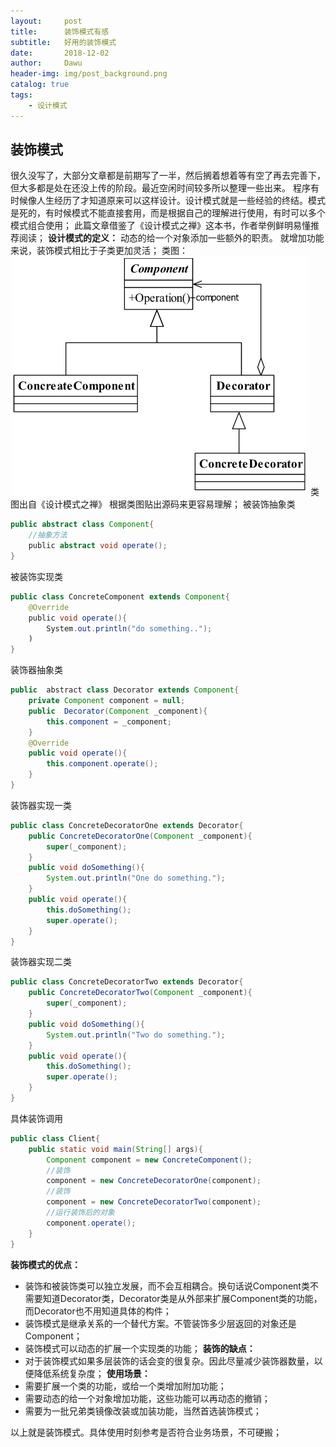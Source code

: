 ```yaml
---
layout:     post
title:      装饰模式有感
subtitle:   好用的装饰模式
date:       2018-12-02
author:     Dawu
header-img: img/post_background.png
catalog: true
tags:
    - 设计模式
---
```

## **装饰模式**

很久没写了，大部分文章都是前期写了一半，然后搁着想着等有空了再去完善下，但大多都是处在还没上传的阶段。最近空闲时间较多所以整理一些出来。 程序有时候像人生经历了才知道原来可以这样设计。设计模式就是一些经验的终结。模式是死的，有时候模式不能直接套用，而是根据自己的理解进行使用，有时可以多个模式组合使用； 此篇文章借鉴了《设计模式之禅》这本书，作者举例鲜明易懂推荐阅读； 
**设计模式的定义：** 
	动态的给一个对象添加一些额外的职责。 就增加功能来说，装饰模式相比于子类更加灵活；
类图： 
![Image text](img/zs_design_model/zs_design_model_1.png)
类图出自《设计模式之禅》 根据类图贴出源码来更容易理解；
被装饰抽象类
```java
public abstract class Component{
    //抽象方法
    public abstract void operate();
}
```
被装饰实现类
```java
public class ConcreteComponent extends Component{
    @Override
    public void operate(){
        System.out.println("do something..");
    )
}
```
装饰器抽象类
```java
public  abstract class Decorator extends Component{
	private Component component = null;
	public  Decorator(Component _component){
		this.component = _component;
	}
	@Override
	public void operate(){
		this.component.operate();
	}
}
```
装饰器实现一类
```java
public class ConcreteDecoratorOne extends Decorator{
	public ConcreteDecoratorOne(Component _component){
		super(_component);
	}
	public void doSomething(){
		System.out.println("One do something.");
	}
	public void operate(){
		this.doSomething();
		super.operate();
	}
}
```
装饰器实现二类
```java
public class ConcreteDecoratorTwo extends Decorator{
	public ConcreteDecoratorTwo(Component _component){
		super(_component);
	}
	public void doSomething(){
		System.out.println("Two do something.");
	}
	public void operate(){
		this.doSomething();
		super.operate();
	}
}
```
具体装饰调用
```java
public class Client{
	public static void main(String[] args){
		Component component = new ConcreteComponent();
		//装饰
		component = new ConcreteDecoratorOne(component);
		//装饰
		component = new ConcreteDecoratorTwo(component);
		//运行装饰后的对象
		component.operate();
	}
}
```
**装饰模式的优点：**
-   装饰和被装饰类可以独立发展，而不会互相耦合。换句话说Component类不需要知道Decorator类，Decorator类是从外部来扩展Component类的功能，而Decorator也不用知道具体的构件；
-   装饰模式是继承关系的一个替代方案。不管装饰多少层返回的对象还是Component；
-   装饰模式可以动态的扩展一个实现类的功能；
**装饰的缺点：**
-   对于装饰模式如果多层装饰的话会变的很复杂。因此尽量减少装饰器数量，以便降低系统复杂度；
**使用场景：**
-   需要扩展一个类的功能，或给一个类增加附加功能；
-   需要动态的给一个对象增加功能，这些功能可以再动态的撤销；
-   需要为一批兄弟类镜像改装或加装功能，当然首选装饰模式；

以上就是装饰模式。具体使用时刻参考是否符合业务场景，不可硬搬；